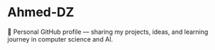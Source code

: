 # Ahmed-DZ
👋 Personal GitHub profile — sharing my projects, ideas, and learning journey in computer science and AI.
